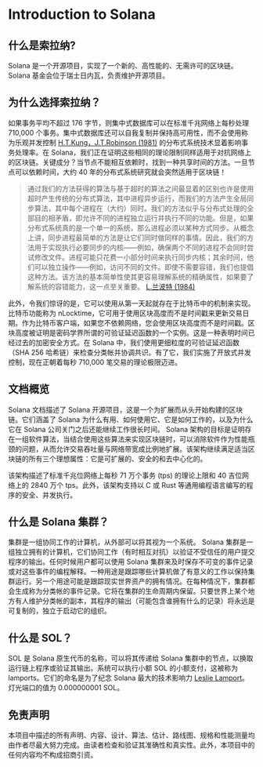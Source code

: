 # Introduction to Solana

## 什么是索拉纳?

Solana 是一个开源项目，实现了一个新的、高性能的、无需许可的区块链。 Solana 基金会位于瑞士日内瓦，负责维护开源项目。

## 为什么选择索拉纳？

如果事务平均不超过 176 字节，则集中式数据库可以在标准千兆网络上每秒处理 710,000 个事务。集中式数据库还可以自我复制并保持高可用性，而不会使用称为乐观并发控制 [H.T.Kung，J.T.Robinson (1981)](https://citeseerx.ist.psu.edu/viewdoc/summary?doi=10.1.1.65.4735) 的分布式系统技术显着影响事务处理率。在 Solana，我们正在证明这些相同的理论限制同样适用于对抗网络上的区块链。关键成分？当节点不能相互依赖时，找到一种共享时间的方法。一旦节点可以依赖时间，大约 40 年的分布式系统研究就会突然适用于区块链！

> 通过我们的方法获得的算法与基于超时的算法之间最显着的区别也许是使用超时产生传统的分布式算法，其中进程异步运行，而我们的方法产生全局同步算法，其中每个进程在（大约）同时。我们的方法似乎与分布式处理的全部目的相矛盾，即允许不同的进程独立运行并执行不同的功能。但是，如果分布式系统真的是一个单一的系统，那么进程必须以某种方式同步。从概念上讲，同步进程最简单的方法是让它们同时做同样的事情。因此，我们的方法用于实现执行必要同步的内核——例如，确保两个不同的进程不会同时尝试修改文件。进程可能只花费一小部分时间来执行同步内核；其余时间，他们可以独立操作——例如，访问不同的文件。即使不需要容错，我们也提倡这种方法。该方法的基本简单性使其更容易理解系统的精确属性，如果要了解系统的容错能力，这一点至关重要。 [L.兰波特 (1984)](https://citeseerx.ist.psu.edu/viewdoc/summary?doi=10.1.1.71.1078)


此外，令我们惊讶的是，它可以使用从第一天起就存在于比特币中的机制来实现。比特币功能称为 nLocktime，它可用于使用区块高度而不是时间戳来更新交易日期。作为比特币客户端，如果您不依赖网络，您会使用区块高度而不是时间戳。区块高度被证明是密码学界所谓的可验证延迟函数的一个实例。这是一种表明时间已经过去的加密安全方式。在 Solana 中，我们使用更细粒度的可验证延迟函数（SHA 256 哈希链）来检查分类帐并协调共识。有了它，我们实施了开放式并发控制，现在正朝着每秒 710,000 笔交易的理论极限迈进。


## 文档概览

Solana 文档描述了 Solana 开源项目，这是一个为扩展而从头开始构建的区块链。它们涵盖了 Solana 为什么有用、如何使用它、它是如何工作的，以及为什么它在 Solana 公司关门之后还能继续工作很长时间。 Solana 架构的目标是证明存在一组软件算法，当结合使用这些算法来实现区块链时，可以消除软件作为性能瓶颈的问题，从而允许交易吞吐量与网络带宽成比例地扩展。该架构继续满足适当区块链的所有三个理想属性：它是可扩展的、安全的和去中心化的。

该架构描述了标准千兆位网络上每秒 71 万个事务 (tps) 的理论上限和 40 吉位网络上的 2840 万个 tps。此外，该架构支持以 C 或 Rust 等通用编程语言编写的程序的安全、并发执行。

## 什么是 Solana 集群？

集群是一组协同工作的计算机，从外部可以将其视为一个系统。 Solana 集群是一组独立拥有的计算机，它们协同工作（有时相互对抗）以验证不受信任的用户提交程序的输出。任何时候用户都可以使用 Solana 集群来及时保存不可变的事件记录或对这些事件的编程解释。一种用途是跟踪哪些计算机做了有意义的工作以保持集群运行。另一个用途可能是跟踪现实世界资产的拥有情况。在每种情况下，集群都会生成称为分类帐的事件记录。它将在集群的生命周期内保留。只要世界上某个地方有人维护分类帐的副本，其程序的输出（可能包含谁拥有什么的记录）将永远是可复制的，独立于启动它的组织。

## 什么是 SOL？

SOL 是 Solana 原生代币的名称，可以将其传递给 Solana 集群中的节点，以换取运行链上程序或验证其输出。系统可以执行小额 SOL 的小额支付，这被称为 lamports。它们的命名是为了纪念 Solana 最大的技术影响力 [Leslie Lamport](https://en.wikipedia.org/wiki/Leslie_Lamport)。灯光端口的值为 0.000000001 SOL。

## 免责声明

本项目中描述的所有声明、内容、设计、算法、估计、路线图、规格和性能测量均由作者尽最大努力完成。由读者检查和验证其准确性和真实性。此外，本项目中的任何内容均不构成招商引资。
